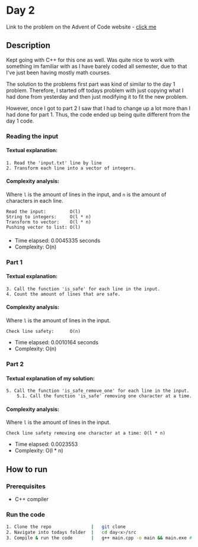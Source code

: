 # Day 2

Link to the problem on the Advent of Code website - [click me](https://adventofcode.com/2024/day/2)

## Description

Kept going with C++ for this one as well. Was quite nice to work with something im familiar with as I have barely coded all semester, due to that I've just been having mostly math courses.

The solution to the problems first part was kind of similar to the day 1 problem. Therefore, I started off todays problem with just copying what I had done from yesterday and then just modifying it to fit the new problem.

However, once I got to part 2 I saw that I had to change up a lot more than I had done for part 1. Thus, the code ended up being quite different from the day 1 code.

### Reading the input

#### Textual explanation:

```
1. Read the 'input.txt' line by line
2. Transform each line into a vector of integers.
```

#### Complexity analysis:
Where `l` is the amount of lines in the input, and `n` is the amount of characters in each line.
```
Read the input:         O(l)
String to integers:     O(l * n)
Transform to vector:    O(l * n)
Pushing vector to list: O(l)
```

#### 

- Time elapsed: 0.0045335 seconds
- Complexity:   O(n)

### Part 1

#### Textual explanation:

```
3. Call the function 'is_safe' for each line in the input.
4. Count the amount of lines that are safe.
```

#### Complexity analysis:
Where `l` is the amount of lines in the input.
```
Check line safety:      O(n)
```

- Time elapsed: 0.0010164 seconds
- Complexity:   O(n)

### Part 2

#### Textual explanation of my solution:
```
5. Call the function 'is_safe_remove_one' for each line in the input.
    5.1. Call the function 'is_safe' removing one character at a time.
```

#### Complexity analysis:
Where `l` is the amount of lines in the input.
```
Check line safety removing one character at a time: O(l * n)
```

- Time elapsed: 0.0023553
- Complexity:   O(l * n)

## How to run

### Prerequisites

- C++ compiler

### Run the code

```bash
1. Clone the repo               |   git clone
2. Navigate into todays folder  |   cd day<x>/src
3. Compile & run the code       |   g++ main.cpp -o main && main.exe # Or whatever compiler you use
```

